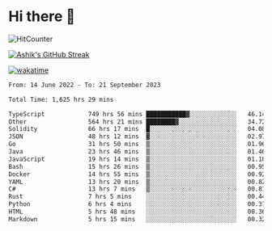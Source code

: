 # Hi there 👋

![HitCounter](https://hits.seeyoufarm.com/api/count/incr/badge.svg?url=https%3A%2F%2Fgithub.com%2Fashrhmn1212%2Fhit-counter)

<!-- ![Contribution Graph](https://github-readme-activity-graph.cyclic.app/graph?username=ashrhmn) -->


<!-- [![Top Langs](https://github-readme-stats.vercel.app/api/top-langs/?username=ashrhmn&layout=compact&theme=synthwave&langs_count=10&card_width=445)](https://github.com/anuraghazra/github-readme-stats) -->

[![Ashik's GitHub Streak](https://github-readme-streak-stats.herokuapp.com/?user=ashrhmn&theme=blood&fire=DD7F1C&background=151515&dates=9f9f9f&border=DD2727)](https://git.io/streak-stats)

<!-- ![Ashik's GitHub stats](https://github-readme-stats.vercel.app/api/?username=ashrhmn&show_icons=true&title_color=fff&icon_color=79ff97&text_color=9f9f9f&bg_color=151515) -->

[![wakatime](https://wakatime.com/badge/user/3df86613-ba63-4631-8e65-0ff18e7becad.svg)](https://wakatime.com/@3df86613-ba63-4631-8e65-0ff18e7becad)

<!--START_SECTION:waka-->

```txt
From: 14 June 2022 - To: 21 September 2023

Total Time: 1,625 hrs 29 mins

TypeScript            749 hrs 56 mins ███████████▓░░░░░░░░░░░░░   46.14 %
Other                 564 hrs 21 mins ████████▓░░░░░░░░░░░░░░░░   34.72 %
Solidity              66 hrs 17 mins  █░░░░░░░░░░░░░░░░░░░░░░░░   04.08 %
JSON                  48 hrs 12 mins  ▓░░░░░░░░░░░░░░░░░░░░░░░░   02.97 %
Go                    31 hrs 50 mins  ▒░░░░░░░░░░░░░░░░░░░░░░░░   01.96 %
Java                  23 hrs 46 mins  ▒░░░░░░░░░░░░░░░░░░░░░░░░   01.46 %
JavaScript            19 hrs 14 mins  ▒░░░░░░░░░░░░░░░░░░░░░░░░   01.18 %
Bash                  15 hrs 26 mins  ▒░░░░░░░░░░░░░░░░░░░░░░░░   00.95 %
Docker                14 hrs 55 mins  ▒░░░░░░░░░░░░░░░░░░░░░░░░   00.92 %
YAML                  13 hrs 20 mins  ▒░░░░░░░░░░░░░░░░░░░░░░░░   00.82 %
C#                    13 hrs 7 mins   ▒░░░░░░░░░░░░░░░░░░░░░░░░   00.81 %
Rust                  7 hrs 5 mins    ░░░░░░░░░░░░░░░░░░░░░░░░░   00.44 %
Python                6 hrs 4 mins    ░░░░░░░░░░░░░░░░░░░░░░░░░   00.37 %
HTML                  5 hrs 48 mins   ░░░░░░░░░░░░░░░░░░░░░░░░░   00.36 %
Markdown              5 hrs 15 mins   ░░░░░░░░░░░░░░░░░░░░░░░░░   00.32 %
```

<!--END_SECTION:waka-->


<!--### Most Used Languages
<img src="https://wakatime.com/share/@ashrhmn/24ecb986-5bf8-4607-af7f-0aab08908d8c.png" />

### Favourite Tools
<img src="https://wakatime.com/share/@ashrhmn/f4e08015-f3bc-460a-9228-95a3ba11c604.png" />-->
